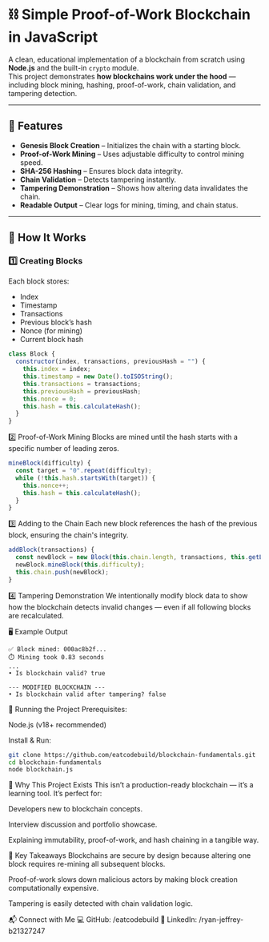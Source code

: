# ⛓️ Simple Proof-of-Work Blockchain in JavaScript

A clean, educational implementation of a blockchain from scratch using **Node.js** and the built-in `crypto` module.  
This project demonstrates **how blockchains work under the hood** — including block mining, hashing, proof-of-work, chain validation, and tampering detection.

---

## 🚀 Features

- **Genesis Block Creation** – Initializes the chain with a starting block.
- **Proof-of-Work Mining** – Uses adjustable difficulty to control mining speed.
- **SHA-256 Hashing** – Ensures block data integrity.
- **Chain Validation** – Detects tampering instantly.
- **Tampering Demonstration** – Shows how altering data invalidates the chain.
- **Readable Output** – Clear logs for mining, timing, and chain status.

---

## 📜 How It Works

### 1️⃣ Creating Blocks

Each block stores:

- Index
- Timestamp
- Transactions
- Previous block’s hash
- Nonce (for mining)
- Current block hash

```js
class Block {
  constructor(index, transactions, previousHash = "") {
    this.index = index;
    this.timestamp = new Date().toISOString();
    this.transactions = transactions;
    this.previousHash = previousHash;
    this.nonce = 0;
    this.hash = this.calculateHash();
  }
}
```

2️⃣ Proof-of-Work Mining
Blocks are mined until the hash starts with a specific number of leading zeros.

```js
mineBlock(difficulty) {
  const target = "0".repeat(difficulty);
  while (!this.hash.startsWith(target)) {
    this.nonce++;
    this.hash = this.calculateHash();
  }
}
```

3️⃣ Adding to the Chain
Each new block references the hash of the previous block, ensuring the chain's integrity.

```js
addBlock(transactions) {
  const newBlock = new Block(this.chain.length, transactions, this.getLatestBlock().hash);
  newBlock.mineBlock(this.difficulty);
  this.chain.push(newBlock);
}
```

4️⃣ Tampering Demonstration
We intentionally modify block data to show how the blockchain detects invalid changes — even if all following blocks are recalculated.

🖥 Example Output

```vbnet
✅ Block mined: 000ac8b2f...
⏱️ Mining took 0.83 seconds
...
• Is blockchain valid? true

--- MODIFIED BLOCKCHAIN ---
• Is blockchain valid after tampering? false
```

🔧 Running the Project
Prerequisites:

Node.js (v18+ recommended)

Install & Run:

```bash
git clone https://github.com/eatcodebuild/blockchain-fundamentals.git
cd blockchain-fundamentals
node blockchain.js
```

🎯 Why This Project Exists
This isn’t a production-ready blockchain — it’s a learning tool.
It’s perfect for:

Developers new to blockchain concepts.

Interview discussion and portfolio showcase.

Explaining immutability, proof-of-work, and hash chaining in a tangible way.



📌 Key Takeaways
Blockchains are secure by design because altering one block requires re-mining all subsequent blocks.

Proof-of-work slows down malicious actors by making block creation computationally expensive.

Tampering is easily detected with chain validation logic.

📬 Connect with Me
💻 GitHub: /eatcodebuild
💼 LinkedIn: /ryan-jeffrey-b21327247

